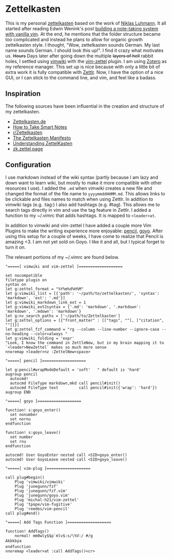 # Zettelkasten

This is my personal [zettelkasten](https://en.wikipedia.org/wiki/Zettelkasten) based on the work of [Niklas Luhmann](https://en.wikipedia.org/wiki/Niklas_Luhmann). It all started after reading Edwin Wenink's post [building a note-taking system with vanilla vim](https://www.edwinwenink.xyz/posts/42-vim_notetaking/). At the end, he mentions that the folder structure became too complicated and instead he plans to allow for organic growth zettelkasten style. I thought, "Wow, zettelkasten sounds German. My last name sounds German. I should look this up!". I find it crazy what motivates us. ~~Hours~~ Days later after going down the multiple ~~layers of hell~~ rabbit holes, I settled using [vimwiki](https://github.com/vimwiki) with the [vim-zettel](https://github.com/michal-h21/vim-zettel) plugin. I am using [Zotero](https://www.zotero.org) as my reference manager. This set up is nice because with only a little bit of extra work it is fully compatible with [Zettlr](https://www.zettlr.com). Now, I have the option of a nice GUI, or I can stick to the command line, and vim, and feel like a badass.

## Inspiration

The following sources have been influential in the creation and structure of my zettelkasten.
- [Zettelkasten.de](https://zettelkasten.de)
- [How to Take Smart Notes](https://takesmartnotes.com)
- [r/Zettelkasten](https://www.reddit.com/r/Zettelkasten/)
- [The Zettelkasten Manifesto](https://www.youtube.com/watch?v=c5Tst3-zcWI)
- [Understanding ZettelKasten](https://medium.com/@ethomasv/understanding-zettelkasten-d0ca5bb1f80e)
- [zk.zettel.page](https://zk.zettel.page)


## Configuration

I use markdown instead of the wiki syntax (partly because I am lazy and down want to learn wiki, but mostly to make it more compatible with other resources I use). I added the `.md` when vimwiki creates a new file and changed the format of the file name to `yyyymmddHHMM.md`. This allows links to be clickable and files names to match when using Zettlr. In addition to vimwiki tags (e.g. :tag:) I also add hashtags (e.g. #tag). This allows me to search tags directly in vim and use the tag feature in Zettlr. I added a function to my ~/.vimrc that adds hashtags. It is mapped to `<leader>at`.

In addition to vimwiki and vim-zettel I have added a couple more Vim Plugins to make the writing experience more enjoyable: [pencil](https://github.com/reedes/vim-pencil), [goyo](https:/github.com/junegunn/goyo.vim). After using this setup for a couple of weeks, I have come to realize that Pencil is amazing <3. I am not yet sold on Goyo. I like it and all, but I typical forget to turn it on.

The relevant portions of my ~/.vimrc are found below.

```vim
"=====[ vimwiki and vim-zettel ]===================

set nocompatible
filetype plugin on
syntax on
let g:zettel_format = "%Y%m%d%H%M"
let g:vimwiki_list = [{'path': '~/path/to/zettelkasten/', 'syntax': 'markdown', 'ext': '.md'}]
let g:vimwiki_markdown_link_ext = 1
let g:vimwiki_ext2syntax = {'.md': 'markdown', '.markdown': 'markdown', '.mdown': 'markdown'}
let g:nv_search_paths = ['~/path/to/Zettelkasten']
let g:zettel_options = [{"front_matter" : [["tags", ""], ["citation", ""]]}]
let g:zettel_fzf_command = "rg --column --line-number --ignore-case --no-heading --color=always "
let g:vimwiki_folding = 'expr'
"Look, I know the command in ZettleNew, but in my brain mapping it to `<leader>NewZettel` makes so much more sense
nnoremap <leader>nz :ZettelNew<space>

"=====[ pencil ]===================

let g:pencil#wrapModeDefault = 'soft'   " default is 'hard'
augroup pencil
  autocmd!
  autocmd FileType markdown,mkd call pencil#init()
  autocmd FileType text         call pencil#init({'wrap': 'hard'})
augroup END

"=====[ goyo ]===================

function! s:goyo_enter()
  set nonumber
  set nornu
endfunction

function! s:goyo_leave()
  set number
  set rnu
endfunction

autocmd! User GoyoEnter nested call <SID>goyo_enter()
autocmd! User GoyoLeave nested call <SID>goyo_leave()

"=====[ vim-plug ]===================

call plug#begin()
    Plug 'vimwiki/vimwiki'
    Plug 'junegunn/fzf'
    Plug 'junegunn/fzf.vim'
    Plug 'junegunn/goyo.vim'
    Plug 'michal-h21/vim-zettel'
    Plug 'tpope/vim-fugitive'
    Plug 'reedes/vim-pencil'
call plug#end()

"=====[ Add Tags Function ]===================

function! AddTags()
    normal! mm0wly$$p`mlv$:s/\%V:/ #/g
Akbkbýa
endfunction
nnoremap <leader>at :call AddTags()<cr>

```
